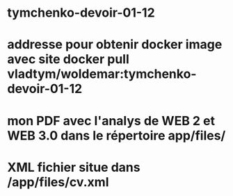 # tymchenko-devoir-01-12
# addresse pour obtenir docker image avec site docker pull vladtym/woldemar:tymchenko-devoir-01-12
# mon PDF avec l'analys de WEB 2 et WEB 3.0 dans le répertoire app/files/ 
# XML fichier situe dans /app/files/cv.xml
